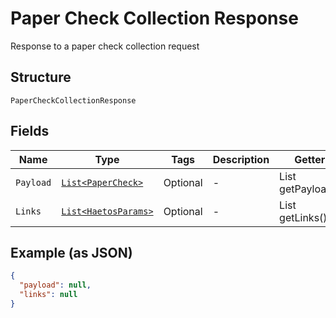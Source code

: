 
# Paper Check Collection Response

Response to a paper check collection request

## Structure

`PaperCheckCollectionResponse`

## Fields

| Name | Type | Tags | Description | Getter | Setter |
|  --- | --- | --- | --- | --- | --- |
| `Payload` | [`List<PaperCheck>`](../../doc/models/paper-check.md) | Optional | - | List<PaperCheck> getPayload() | setPayload(List<PaperCheck> payload) |
| `Links` | [`List<HaetosParams>`](../../doc/models/haetos-params.md) | Optional | - | List<HaetosParams> getLinks() | setLinks(List<HaetosParams> links) |

## Example (as JSON)

```json
{
  "payload": null,
  "links": null
}
```

